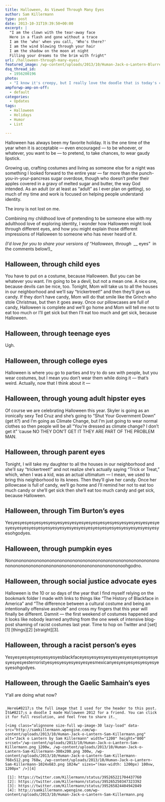 ```yaml
---
title: Halloween, As Viewed Through Many Eyes
author: Sam Killermann
type: post
date: 2013-10-31T19:39:50+00:00
excerpt: |
  "I am the clown with the tear-away face
  Here in a flash and gone without a trace
  I am the 'who' when you call, 'Who's there?'
  I am the wind blowing through your hair
  I am the shadow on the moon at night
  Filling your dreams to the brim with fright"
url: /halloween-through-many-eyes/
featured_image: /wp-content/uploads/2013/10/Human-Jack-o-Lantern-Blurred-Sam-Killermann.jpg
dsq_thread_id:
  - 1956200196
photo:
  - "I know it's creepy, but I really love the doodle that is today's cover photo."
ampforwp-amp-on-off:
  - default
categories:
  - Updates
tags:
  - Halloween
  - Holidays
  - Humor
  - List

---
```

Halloween has always been my favorite holiday. It is the one time of the year when it is acceptable &#8212; even encouraged &#8212; to be whoever, or whatever, you want to be &#8212; to pretend, to take chances, to wear gaudy lipstick.

Growing up, crafting costumes and living as someone else for a night was something I looked forward to the entire year &#8212; far more than the punch-you-in-your-pancreas sugar overdose, though who doesn&#8217;t prefer their apples covered in a gravy of melted sugar and butter, the way God intended. As an adult (or at least as &#8220;adult&#8221; as I ever plan on getting), so much of my time and work is focused on helping people understand identity.

The irony is not lost on me.<!--more-->

Combining my childhood love of pretending to be someone else with my adulthood love of exploring identity, I wonder how Halloween might look through different eyes, and how you might explain those different impressions of Halloween to someone who has never heard of it.

_(I&#8217;d love for you to share your versions of &#8220;Halloween, through  \___ eyes&#8221;  in the comments below!)_

## Halloween, through child eyes

You have to put on a costume, because Halloween. But you can be whatever you want. I&#8217;m going to be a devil, but not a mean one. A nice one, because devils can be nice, too. Tonight, Mom will take us to all the houses in our neighborhood and we&#8217;ll say &#8220;trickertreet!&#8221; and then they&#8217;ll give us candy. If they don&#8217;t have candy, Mom will do that smile like the Grinch who stole Christmas, but then it goes away. Once our pillowcases are full of candy, Halloween is complete and we&#8217;ll go home and Mom will tell me not to eat too much or I&#8217;ll get sick but then I&#8217;ll eat too much and get sick, because Halloween.

## Halloween, through teenage eyes

Ugh.

## Halloween, through college eyes

Halloween is where you go to parties and try to do sex with people, but you wear costumes, but I mean you don&#8217;t wear them while doing it &#8212; that&#8217;s weird. Actually, now that I think about it &#8212;

## Halloween, through young adult hipster eyes

Of course we are celebrating Halloween this year. Skyler is going as an ironically sexy Ted Cruz and she&#8217;s going to &#8220;Shut Your Government Down&#8221; (get it?) and I&#8217;m going as Climate Change, but I&#8217;m just going to wear normal clothes so then people will be all &#8220;You&#8217;re dressed as climate change? I don&#8217;t get it&#8221; &#8217;cause NO THEY DON&#8217;T GET IT THEY ARE PART OF THE PROBLEM MAN.

## Halloween, through parent eyes

Tonight, I will take my daughter to all the houses in our neighborhood and she&#8217;ll say &#8220;trickertreet!&#8221; and not realize she&#8217;s actually saying &#8220;Trick or Treat,&#8221; which, when I was a kid, was an actual ultimatum &#8212; I mean, we used to bring this neighborhood to its knees. Then they&#8217;ll give her candy. Once her pillowcase is full of candy, we&#8217;ll go home and I&#8217;ll remind her not to eat too much candy or she&#8217;ll get sick then she&#8217;ll eat too much candy and get sick, because Halloween.

## Halloween, through Tim Burton&#8217;s eyes

Yesyesyesyesyesyesyesyesyesyesyesyesyesyesyesyesyesyesyesyesyesyesyesyesyesyesyesyesyesyesyesyesyesyesyesyesyesyesyesyesyesyesyesyesohgodyes.

## Halloween, through pumpkin eyes

Nononononononononononononononononononononononononononononononononononononononononononononononononononononoohgodno.

## Halloween, through social justice advocate eyes

Halloween is the 10 or so days of the year that I find myself relying on the bookmark folder I made with links to things like &#8220;The History of Blackface in America&#8221; and &#8220;The difference between a cultural costume and being an intentionally offensive asshole&#8221; and cross my fingers that this year will finally be different. Damnit &#8212; the first weekend of costumes happened and it looks like nobody learned anything from the one week of intensive blog-post shaming of racist costumes last year. Time to hop on Twitter and [set][1] [things][2] [straight][3].

## Halloween, through a racist person&#8217;s eyes

Yesyesyesyesyesyesyesyesblackfaceyesyesyesyesyesyesyesyesyesyesyesyesyesyesterroristyesyesyesyesyesyesyesmexicanyesyesyesyesyesyesyesyesohgodyes.

## Halloween, through the Gaelic Samhain&#8217;s eyes

Y&#8217;all are doing what now?

~~~

_Here&#8217;s the full image that I used for the header to this post. It&#8217;s a doodle I made Halloween 2012 for a friend. You can click it for full resolution, and feel free to share it._

[<img class="alignnone size-full wp-image-30 lazy-load" data-src="http://samkillermann.wpengine.com/wp-content/uploads/2013/10/Human-Jack-o-Lantern-Sam-Killermann.png" alt="Jack o Lantern by Sam Killermann" width="1200" height="800" srcset="/wp-content/uploads/2013/10/Human-Jack-o-Lantern-Sam-Killermann.png 1200w, /wp-content/uploads/2013/10/Human-Jack-o-Lantern-Sam-Killermann-300x200.png 300w, /wp-content/uploads/2013/10/Human-Jack-o-Lantern-Sam-Killermann-768x512.png 768w, /wp-content/uploads/2013/10/Human-Jack-o-Lantern-Sam-Killermann-1024x683.png 1024w" sizes="(max-width: 1200px) 100vw, 1200px" />][4]

 [1]: https://twitter.com/Killermann/status/395265221704437760
 [2]: https://twitter.com/Killermann/status/395265250347323392
 [3]: https://twitter.com/Killermann/status/395265824404942849
 [4]: http://samkillermann.wpengine.com/wp-content/uploads/2013/10/Human-Jack-o-Lantern-Sam-Killermann.png